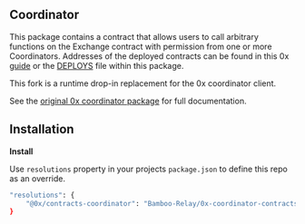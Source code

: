 ## Coordinator

This package contains a contract that allows users to call arbitrary functions on the Exchange contract with permission from one or more Coordinators. Addresses of the deployed contracts can be found in this 0x [guide](https://0x.org/docs/guides/0x-cheat-sheet) or the [DEPLOYS](./DEPLOYS.json) file within this package.

This fork is a runtime drop-in replacement for the 0x coordinator client.

See the [original 0x coordinator package](https://github.com/0xProject/0x-monorepo/tree/development/contracts/coordinator/src) for full documentation.

## Installation

**Install**

Use `resolutions` property in your projects `package.json` to define this repo as an override.

```bash
"resolutions": {
    "@0x/contracts-coordinator": "Bamboo-Relay/0x-coordinator-contracts-bamboo"
}
```
